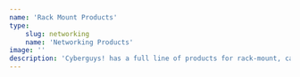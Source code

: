 ```yaml
---
name: 'Rack Mount Products'
type:
    slug: networking
    name: 'Networking Products'
image: ''
description: 'Cyberguys! has a full line of products for rack-mount, cabinet-mount and wall-mount patch panel systems. Shelves, drawers, patch panels, UPSs, power centers, cable managers, networking switches... we have them all, and, of course, we have racks and hardware too.'
---
```

